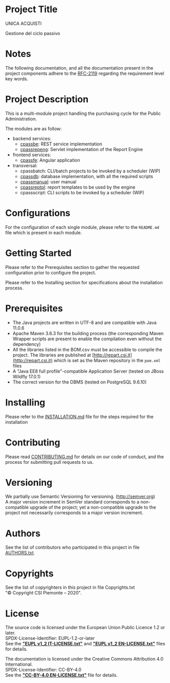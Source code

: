 # Project Title
UNICA ACQUISTI

Gestione del ciclo passivo

# Notes
The following documentation, and all the documentation present in the project
components adhere to the [RFC-2119]( https://tools.ietf.org/html/rfc2119 )
regarding the requirement level key words.

# Project Description
This is a multi-module project handling the purchasing cycle for the Public
Administration.

The modules are as follow:
- backend services:
  - [cpassbe]( https://github.com/unica-open/unica-acquisti-cpassbe ): REST service
  implementation
  - [cpassrepeng]( https://github.com/unica-open/unica-acquisti-cpassrepeng ):
  Servlet implementation of the Report Engine
- frontend services:
  - [cpassfe]( https://github.com/unica-open/unica-acquisti-cpassfe ): Angular
  application
- transversal:
  - cpassbatch: CLI/batch projects to be invoked by a scheduler (WIP)
  - [cpassdb]( https://github.com/unica-open/unica-acquisti-cpassdb ): database
  implementation, with all the required scripts
  - [cpassmanual]( https://github.com/unica-open/unica-acquisti-cpassmanual ):
  user manual
  - [cpassreptpl]( https://github.com/unica-open/unica-acquisti-cpassreptpl ):
  report templates to be used by the engine
  - cpassscript: CLI scripts to be invoked by a scheduler (WIP)

# Configurations
For the configuration of each single module, please refer to the `README.md`
file which is present in each module.

# Getting Started
Please refer to the Prerequisites section to gather the requested configuration
prior to configure the project.

Please refer to the Installing section for specifications about the
installation process.

# Prerequisites
- The Java projects are written in UTF-8 and are compatible with Java 11.0.6
- Apache Maven 3.6.3 for the building process (the corresponding Maven Wrapper
scripts are present to enable the compilation even without the dependency)
- All the libraries listed in the BOM.csv must be accessible to compile the
project. The libraries are published at [http://repart.csi.it](http://repart.csi.it)
which is set as the Maven repository in the `pom.xml` files
- A "Java EE8 full profile"-compatible Application Server (tested on JBoss
Wildfly 17.0.1)
- The correct version for the DBMS (tested on PostgreSQL 9.6.10)

# Installing
Please refer to the [INSTALLATION.md](./INSTALLATION.md) file for the steps
required for the installation

# Contributing
Please read [CONTRIBUTING.md](./CONTRIBUTING.md) for details on our code of
conduct, and the process for submitting pull requests to us.

# Versioning
We partially use Semantic Versioning for versioning. (http://semver.org) \
A major version increment in SemVer standard corresponds to a non-compatible
upgrade of the project; yet a non-compatible upgrade to the project not
necessarily corresponds to a major version increment.

# Authors
See the list of contributors who participated in this project in file
[AUTHORS.txt](./AUTHORS.txt).

# Copyrights
See the list of copyrighters in this project in file Copyrights.txt\
"&copy; Copyright CSI Piemonte – 2020".

# License
The source code is licensed under the European Union Public Licence 1.2 or
later.\
SPDX-License-Identifier: EUPL-1.2-or-later\
See the [**"EUPL v1_2 IT-LICENSE.txt"**](./EUPL%20v1_2%20IT-LICENSE.txt)
and [**"EUPL v1_2 EN-LICENSE.txt"**](./EUPL%20v1_2%20EN-LICENSE.txt) files for
details.

The documentation is licensed under the Creative Commons Attribution 4.0
International.\
SPDX-License-Identifier: CC-BY-4.0\
See the [**"CC-BY-4.0 EN-LICENSE.txt"**](./CC-BY-4.0%20EN-LICENSE.txt) file for
details.

